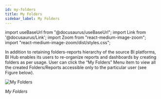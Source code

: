 ```yaml
---
id: my-folders
title: My Folders
sidebar_label: My Folders
---
```

import useBaseUrl from "@docusaurus/useBaseUrl";
import Link from '@docusaurus/Link';
import Zoom from "react-medium-image-zoom";
import "react-medium-image-zoom/dist/styles.css";

In addition to retaining folders-reports hierarchy of the source BI platforms, BI Hub enables its users to re-organize reports and dashboards by creating folders as per usage. User can click the “My Folders” Menu item to view all the created Folders/Reports accessible only to the particular user (see Figure below).

  <div class="center">
    <Zoom>
      <img alt="My Folders" src={useBaseUrl('doc-images/user-guide/folder1_.png')}/>
    </Zoom>
  </div>

*My Folders*
